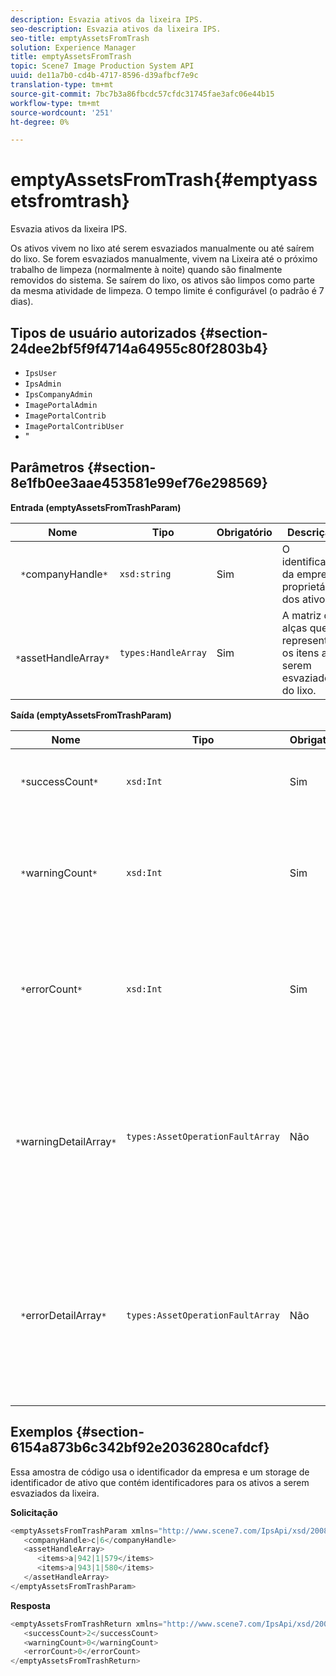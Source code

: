 ```yaml
---
description: Esvazia ativos da lixeira IPS.
seo-description: Esvazia ativos da lixeira IPS.
seo-title: emptyAssetsFromTrash
solution: Experience Manager
title: emptyAssetsFromTrash
topic: Scene7 Image Production System API
uuid: de11a7b0-cd4b-4717-8596-d39afbcf7e9c
translation-type: tm+mt
source-git-commit: 7bc7b3a86fbcdc57cfdc31745fae3afc06e44b15
workflow-type: tm+mt
source-wordcount: '251'
ht-degree: 0%

---
```



# emptyAssetsFromTrash{#emptyassetsfromtrash}

Esvazia ativos da lixeira IPS.

Os ativos vivem no lixo até serem esvaziados manualmente ou até saírem do lixo. Se forem esvaziados manualmente, vivem na Lixeira até o próximo trabalho de limpeza (normalmente à noite) quando são finalmente removidos do sistema. Se saírem do lixo, os ativos são limpos como parte da mesma atividade de limpeza. O tempo limite é configurável (o padrão é 7 dias).

## Tipos de usuário autorizados {#section-24dee2bf5f9f4714a64955c80f2803b4}

* `IpsUser`
* `IpsAdmin`
* `IpsCompanyAdmin`
* `ImagePortalAdmin`
* `ImagePortalContrib`
* `ImagePortalContribUser`
* &quot;

## Parâmetros {#section-8e1fb0ee3aae453581e99ef76e298569}

**Entrada (emptyAssetsFromTrashParam)**

| Nome | Tipo | Obrigatório | Descrição |
|---|---|---|---|
| ` *`companyHandle`*` | `xsd:string` | Sim | O identificador da empresa proprietária dos ativos. |
| ` *`assetHandleArray`*` | `types:HandleArray` | Sim | A matriz de alças que representam os itens a serem esvaziados do lixo. |

**Saída (emptyAssetsFromTrashParam)**

| Nome | Tipo | Obrigatório | Descrição |
|---|---|---|---|
| ` *`successCount`*` | `xsd:Int` | Sim | O número de ativos esvaziados com êxito do lixo. |
| ` *`warningCount`*` | `xsd:Int` | Sim | O número de avisos gerados quando a operação tentou esvaziar ativos do lixo. |
| ` *`errorCount`*` | `xsd:Int` | Sim | O número de erros gerados quando a operação tentou esvaziar ativos do lixo. |
| ` *`warningDetailArray`*` | `types:AssetOperationFaultArray` | Não | A matriz de detalhes associados aos ativos que geraram avisos quando a operação tentou esvaziá-los da lixeira. |
| ` *`errorDetailArray`*` | `types:AssetOperationFaultArray` | Não | A matriz de detalhes associados aos ativos que geraram erros quando a operação tentou esvaziá-los da lixeira. |

## Exemplos {#section-6154a873b6c342bf92e2036280cafdcf}

Essa amostra de código usa o identificador da empresa e um storage de identificador de ativo que contém identificadores para os ativos a serem esvaziados da lixeira.

**Solicitação**

```java
<emptyAssetsFromTrashParam xmlns="http://www.scene7.com/IpsApi/xsd/2008-01-15">
   <companyHandle>c|6</companyHandle>
   <assetHandleArray>
      <items>a|942|1|579</items>
      <items>a|943|1|580</items>
   </assetHandleArray>
</emptyAssetsFromTrashParam>
```

**Resposta**

```java
<emptyAssetsFromTrashReturn xmlns="http://www.scene7.com/IpsApi/xsd/2008-01-15">
   <successCount>2</successCount>
   <warningCount>0</warningCount>
   <errorCount>0</errorCount>
</emptyAssetsFromTrashReturn>
```

